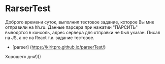 # RarserTest
Доброго времени суток, выполнил тестовое задание, которое Вы мне отправили на hh.ru.
Данные парсера при нажатии "ПАРСИТЬ" выводятся в консоль, адрес сервера для отправки
не был указан.
Писал на JS, а не на React т.к. задание тестовое.

- [parser] (https://kiritpro.github.io/parserTest/)

Хорошего дня!)))
